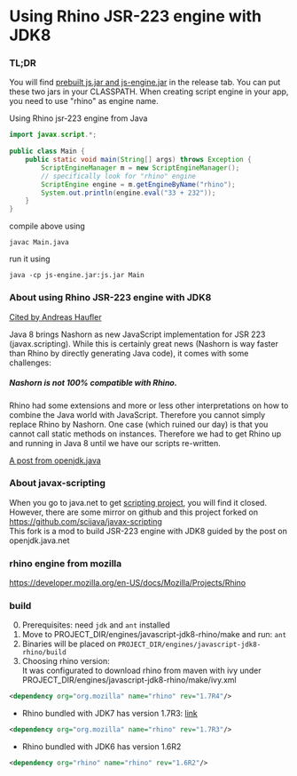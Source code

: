 # Using Rhino JSR-223 engine with JDK8


### TL;DR


You will find [prebuilt js.jar and js-engine.jar](https://github.com/zeroboo/javax-scripting/releases/tag/v1.0.0) in the release tab. You can put these two jars in your CLASSPATH. When creating script engine in your app, you need to use "rhino" as engine name.

Using Rhino jsr-223 engine from Java
```java
import javax.script.*;
 
public class Main {
    public static void main(String[] args) throws Exception {
        ScriptEngineManager m = new ScriptEngineManager();
        // specifically look for "rhino" engine
        ScriptEngine engine = m.getEngineByName("rhino");
        System.out.println(engine.eval("33 + 232"));
    }
}
```
compile above using
 
```javac Main.java```
 
run it using
 
```java -cp js-engine.jar:js.jar Main```


### About using Rhino JSR-223 engine with JDK8
[Cited by Andreas Haufler](https://www.javacodegeeks.com/2015/04/using-rhino-with-java-8.html)

Java 8 brings Nashorn as new JavaScript implementation for JSR 223 (javax.scripting). While this is certainly great news (Nashorn is way faster than Rhino by directly generating Java code), it comes with some challenges:  
##### Nashorn is not 100% compatible with Rhino.  

Rhino had some extensions and more or less other interpretations on how to combine the Java world with JavaScript. Therefore you cannot simply replace Rhino by Nashorn. One case (which ruined our day) is that you cannot call static methods on instances. Therefore we had to get Rhino up and running in Java 8 until we have our scripts re-written.

[A post from openjdk.java](https://wiki.openjdk.java.net/display/Nashorn/Using+Rhino+JSR-223+engine+with+JDK8)

### About javax-scripting

When you go to java.net to get [scripting project](https://java.net/projects/Scripting), you will find it closed.
However, there are some mirror on github and this project forked on https://github.com/scijava/javax-scripting  
This fork is a mod to build JSR-223 engine with JDK8 guided by the post on openjdk.java.net

### rhino engine from mozilla
https://developer.mozilla.org/en-US/docs/Mozilla/Projects/Rhino


### build
0. Prerequisites: need ```jdk``` and ```ant``` installed
1. Move to PROJECT_DIR/engines/javascript-jdk8-rhino/make and run:
```ant```
2. Binaries will be placed on 
```PROJECT_DIR/engines/javascript-jdk8-rhino/build```
3. Choosing rhino version:  
It was configurated to download rhino from maven with ivy under PROJECT_DIR/engines/javascript-jdk8-rhino/make/ivy.xml
```xml
<dependency org="org.mozilla" name="rhino" rev="1.7R4"/>
```
* Rhino bundled with JDK7 has version 1.7R3: [link](https://docs.oracle.com/javase/8/docs/technotes/guides/scripting/enhancements.html)
```xml
<dependency org="org.mozilla" name="rhino" rev="1.7R3"/>
```
* Rhino bundled with JDK6 has version 1.6R2
```xml
<dependency org="rhino" name="rhino" rev="1.6R2"/>
```


